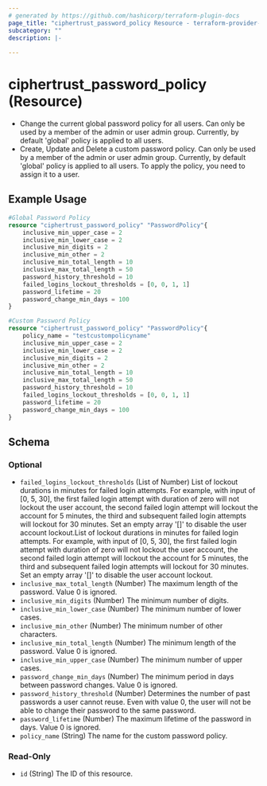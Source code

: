 ```yaml
---
# generated by https://github.com/hashicorp/terraform-plugin-docs
page_title: "ciphertrust_password_policy Resource - terraform-provider-ciphertrust"
subcategory: ""
description: |-
  
---
```


# ciphertrust_password_policy (Resource)
- Change the current global password policy for all users. Can only be used by a member of the admin or user admin group. Currently, by default 'global' policy is applied to all users.
- Create, Update and Delete a custom password policy. Can only be used by a member of the admin or user admin group. Currently, by default 'global' policy is applied to all users. To apply the policy, you need to assign it to a user.




## Example Usage

```terraform
#Global Password Policy
resource "ciphertrust_password_policy" "PasswordPolicy"{
	inclusive_min_upper_case = 2 
	inclusive_min_lower_case = 2 
	inclusive_min_digits = 2 
	inclusive_min_other = 2 
	inclusive_min_total_length = 10
	inclusive_max_total_length = 50 
	password_history_threshold = 10 
	failed_logins_lockout_thresholds = [0, 0, 1, 1]
	password_lifetime = 20
	password_change_min_days = 100
}

#Custom Password Policy
resource "ciphertrust_password_policy" "PasswordPolicy"{
	policy_name = "testcustompolicyname"
	inclusive_min_upper_case = 2
	inclusive_min_lower_case = 2
	inclusive_min_digits = 2
	inclusive_min_other = 2
	inclusive_min_total_length = 10
	inclusive_max_total_length = 50
	password_history_threshold = 10
	failed_logins_lockout_thresholds = [0, 0, 1, 1]
	password_lifetime = 20
	password_change_min_days = 100
}
```

<!-- schema generated by tfplugindocs -->
## Schema

### Optional

- `failed_logins_lockout_thresholds` (List of Number) List of lockout durations in minutes for failed login attempts. For example, with input of [0, 5, 30], the first failed login attempt with duration of zero will not lockout the user account, the second failed login attempt will lockout the account for 5 minutes, the third and subsequent failed login attempts will lockout for 30 minutes. Set an empty array '[]' to disable the user account lockout.List of lockout durations in minutes for failed login attempts. For example, with input of [0, 5, 30], the first failed login attempt with duration of zero will not lockout the user account, the second failed login attempt will lockout the account for 5 minutes, the third and subsequent failed login attempts will lockout for 30 minutes. Set an empty array '[]' to disable the user account lockout.
- `inclusive_max_total_length` (Number) The maximum length of the password. Value 0 is ignored.
- `inclusive_min_digits` (Number) The minimum number of digits.
- `inclusive_min_lower_case` (Number) The minimum number of lower cases.
- `inclusive_min_other` (Number) The minimum number of other characters.
- `inclusive_min_total_length` (Number) The minimum length of the password. Value 0 is ignored.
- `inclusive_min_upper_case` (Number) The minimum number of upper cases.
- `password_change_min_days` (Number) The minimum period in days between password changes. Value 0 is ignored.
- `password_history_threshold` (Number) Determines the number of past passwords a user cannot reuse. Even with value 0, the user will not be able to change their password to the same password.
- `password_lifetime` (Number) The maximum lifetime of the password in days. Value 0 is ignored.
- `policy_name` (String) The name for the custom password policy.

### Read-Only

- `id` (String) The ID of this resource.


